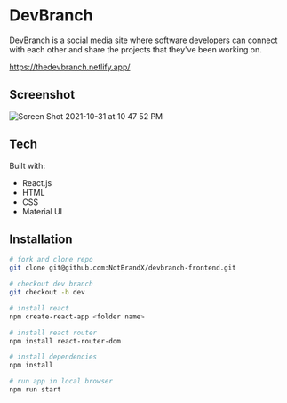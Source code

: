 # DevBranch
DevBranch is a social media site where software developers can connect with each other and share the projects that they've been working on.

https://thedevbranch.netlify.app/

## Screenshot
![Screen Shot 2021-10-31 at 10 47 52 PM](https://user-images.githubusercontent.com/56131542/139614775-01a7b307-274b-445f-8472-fbcd1aff7d5d.png)


## Tech

Built with:

- React.js
- HTML
- CSS
- Material UI

## Installation

```bash
# fork and clone repo
git clone git@github.com:NotBrandX/devbranch-frontend.git

# checkout dev branch
git checkout -b dev

# install react
npm create-react-app <folder name>

# install react router
npm install react-router-dom

# install dependencies
npm install

# run app in local browser
npm run start
```